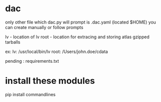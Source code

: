 # dac

only other file which dac.py will prompt is .dac.yaml (located $HOME)
you can create manually or follow prompts

lv - location of lv
root - location for extracing and storing atlas gzipped tarballs

ex:
lv: /usr/local/bin/lv
root: /Users/john.doe/cdata

pending : requirements.txt

# install these modules
pip install commandlines
